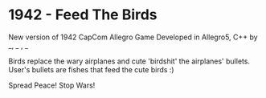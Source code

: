 # 1942 - Feed The Birds

New version of 1942 CapCom Allegro Game
Developed in Allegro5, C++ by _, _ , _

Birds replace the wary airplanes 
and cute 'birdshit' the airplanes' bullets.
User's bullets are fishes that feed the cute birds :)

Spread Peace! Stop Wars! 

